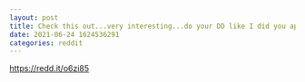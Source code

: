 ```yaml
--- 
layout: post 
title: Check this out...very interesting...do your DD like I did you apes. 
date: 2021-06-24 1624536291 
categories: reddit 
--- 
```

https://redd.it/o6zi85